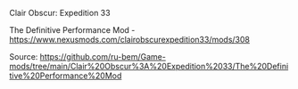 Clair Obscur: Expedition 33

The Definitive Performance Mod - https://www.nexusmods.com/clairobscurexpedition33/mods/308

Source: https://github.com/ru-bem/Game-mods/tree/main/Clair%20Obscur%3A%20Expedition%2033/The%20Definitive%20Performance%20Mod
